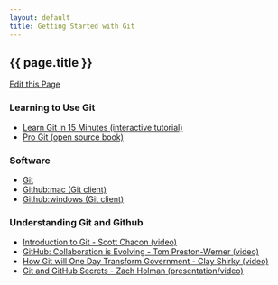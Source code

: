 ```yaml
---
layout: default
title: Getting Started with Git
---
```


<h2>{{ page.title }}</h2>

<a class="btn btn-mini pull-right forkModalTrigger" href="https://github.com/lukecharde/govgit">Edit this Page</a>

### Learning to Use Git

- [Learn Git in 15 Minutes (interactive tutorial)](http://try.github.com/)
- [Pro Git (open source book)](http://git-scm.com/book)

### Software

- [Git](http://git-scm.com/) 
- [Github:mac (Git client)](http://mac.github.com)
- [Github:windows (Git client)](http://windows.github.com)

### Understanding Git and Github

- [Introduction to Git - Scott Chacon (video)](http://www.youtube.com/watch?v=ZDR433b0HJY)
- [GitHub: Collaboration is Evolving - Tom Preston-Werner (video)](http://www.youtube.com/watch?v=ZJEvpxEq3Ms)
- [How Git will One Day Transform Government - Clay Shirky (video)](http://www.youtube.com/watch?v=CEN4XNth61o)
- [Git and GitHub Secrets - Zach Holman (presentation/video)](http://confreaks.com/videos/1229-aloharuby2012-git-and-github-secrets)



